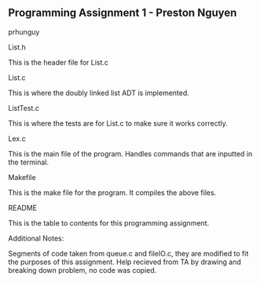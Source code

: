 ## Programming Assignment 1 - Preston Nguyen 
prhunguy

List.h

This is the header file for List.c

List.c

This is where the doubly linked list ADT is implemented.

ListTest.c

This is where the tests are for List.c to make sure it works correctly.

Lex.c

This is the main file of the program. Handles commands that are inputted in the terminal.

Makefile

This is the make file for the program. It compiles the above files.

README

This is the table to contents for this programming assignment.

Additional Notes:

Segments of code taken from queue.c and fileIO.c, they are modified to fit the purposes of this assignment. Help recieved from TA by drawing and breaking down problem, no code was copied.